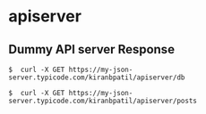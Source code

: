 # apiserver

## Dummy API server Response
```console
$  curl -X GET https://my-json-server.typicode.com/kiranbpatil/apiserver/db
```

```console
$  curl -X GET https://my-json-server.typicode.com/kiranbpatil/apiserver/posts
```
